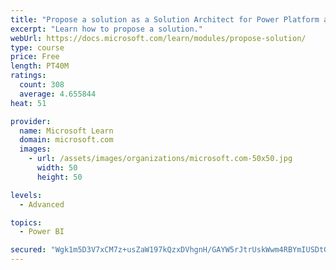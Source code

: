 ```yaml
---
title: "Propose a solution as a Solution Architect for Power Platform and Dynamics 365"
excerpt: "Learn how to propose a solution."
webUrl: https://docs.microsoft.com/learn/modules/propose-solution/
type: course
price: Free
length: PT40M
ratings:
  count: 308
  average: 4.655844
heat: 51

provider:
  name: Microsoft Learn
  domain: microsoft.com
  images:
    - url: /assets/images/organizations/microsoft.com-50x50.jpg
      width: 50
      height: 50

levels:
  - Advanced

topics:
  - Power BI

secured: "Wgk1m5D3V7xCM7z+usZaW197kQzxDVhgnH/GAYW5rJtrUskWwm4RBYmIUSDtGUhGzlQJRrv+gZMtQYxsx65jjfPIYgXl2+pxbSLuhduc5S+aObu0eSERRgWu4EJ4KIjoEc1NCbXOdD9QE5XI/B3K67MJAXEigkh7Xzdc37pKEuHTL7gJH0ErGPQRIODz+NJMAV9ueV5KRKIPQtuuD7ulmSKBoophIuO730D5d5dfM/Svl93srZvGOKijkqo0ZyuZYcOU1rImrzVpmgY1L8XSvZbB+X+fvTABtIP2NjefVYaitH41O2e21E4rlSy9s2dcxFscI7y4BhpHCS/Un8RT5dvRpjZ/yZeoFo/b/RHIR3OygAkvSsgabRtZ2EVQQNCmm0edyloLcuqweV/8/T4LMQtY3YQceQUAn7a5OI8Px+Y=;pkhVE/BRUXnZbZE0vjeeNg=="
---
```


